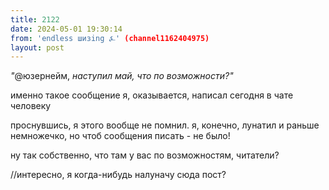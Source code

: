```yaml
---
title: 2122
date: 2024-05-01 19:30:14
from: 'endless шизing ⍼' (channel1162404975)
layout: post
---
```


*"*@юзернейм, *наступил май, что по возможности?"*

именно такое сообщение я, оказывается, написал сегодня в чате человеку

проснувшись, я этого вообще не помнил. я, конечно, лунатил и раньше немножечко, но чтоб сообщения писать - не было! 

ну так собственно, что там у вас по возможностям, читатели?


//интересно, я когда-нибудь налуначу сюда пост?
